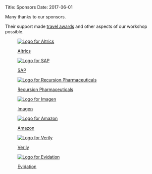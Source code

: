Title: Sponsors
Date: 2017-06-01

Many thanks to our sponsors.

Their support made <a href="travel-awards.html">travel awards</a> and other aspects of our workshop possible.

<div class="container">
  <div class="row text-center">
    <div class="col-xs-4">
      <a href="https://www.aitrics.com/">
      <figure>
        <img
            src="{filename}/images/sponsors/AItrics_logo_500x200.png"
            class="img-fluid"
            alt="Logo for AItrics">
        <div class="caption center-block">
            <p>AItrics</p>
        </div>
      </figure>
      </a>
    </div>
    <div class="col-xs-4">
      <a href="https://www.sap.com/industries/healthcare.html">
      <figure>
        <img src="{filename}/images/sponsors/SAP_logo_500x200.png"
            class="img-fluid"
            alt="Logo for SAP">
        <div class="caption center-block">
            <p>SAP</p>
        </div>
      </figure>
      </a>
    </div>
    <div class="col-xs-4">
      <a href="https://www.recursionpharma.com/">
      <figure>
        <img src="{filename}/images/sponsors/Recursion_logo_500x200.png"
            class="img-fluid"
            alt="Logo for Recursion Pharmaceuticals">
        <div class="caption center-block">
            <p>Recursion Pharmaceuticals</p>
        </div>
      </figure>
      </a>
    </div>
  </div>

  <!--- NEW ROW -->
  <div class="row text-center">
    <div class="col-xs-4">
      <a href="http://imagentechnologies.com/">
      <figure>
        <img
            src="{filename}/images/sponsors/imagen_logo_500x200.png"
            class="img-fluid"
            alt="Logo for Imagen">
        <div class="caption center-block">
            <p>Imagen</p>
        </div>
      </figure>
      </a>
    </div>
    <div class="col-xs-4">
      <a href="https://www.amazon.com/">
      <figure>
        <img
            src="{filename}/images/sponsors/Amazon_logo_500x200.png"
            class="img-fluid"
            alt="Logo for Amazon">
        <div class="caption center-block">
            <p>Amazon</p>
        </div>
      </figure>
      </a>
    </div>
    <div class="col-xs-4">
      <a href="https://www.verily.com/">
      <figure>
        <img
            src="{filename}/images/sponsors/V_Mark_CMYK_500x200.png"
            class="img-fluid"
            alt="Logo for Verily">
        <div class="caption center-block">
            <p>Verily</p>
        </div>
      </figure>
      </a>
    </div>
  </div>

  <!--- NEW ROW -->
  <div class="row text-center">
    <div class="col-xs-4">
      <a href="https://evidation.com">
      <figure>
        <img
            src="{filename}/images/sponsors/evidation_logo_500x200.png"
            class="img-fluid"
            alt="Logo for Evidation">
        <div class="caption center-block">
            <p>Evidation</p>
        </div>
      </figure>
      </a>
    </div>  
</div>